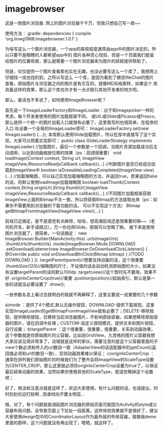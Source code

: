 # imagebrowser

这是一款图片浏览器.
网上的图片浏览器千千万，但我只想自己写一款~~

使用方法：
gradle:
dependencies {
    compile 'org.linwg1988:imagebrowser:1.0.1'
}

为啥写这么一个图片浏览器，一个app的美观程度通常由app中的图片决定的，所以只要不是眼瞎的人都希望app中的
图片各种赏心悦目，但是一个页面我们能留给图片的位置有限，那么就需要一个图片浏览器来为图片的妖娆提供帮助了。

但是，仅仅提供一个图片查看那也实在无趣，也没必要写这么一个库了，我想网上仔细找一找也找的到，之所以写这么
一个库，是因为看到了微信WeChat的图片查看，原始图片与浏览器之间的图片是有交互的，就像MD风格那样，如果这个
库具备这样的效果，那么这个库也许才有一点点吸引其他开发者的地方吧。

那么，废话也不多说了，如何使用ImageBrowser呢？

首先说一下ImageLoaderFactory和IImageLoader：出于和imagepicker一样的考虑，每个开发者使用的图片加载框架不同，
或UIL或Glide或Picasso或Fresco,那么提供一个统一的图片加载入口就很有必要了，这里我写的也很简单，在程序的入口
处设置一个全局的IImageLoader即可：
ImageLoaderFactory.set(new IImageLoader() {...});
本库默认使用Glide加载图片，所以在库中直接写了这个实现，大家可以照着实现即可：
public class GlideLoaderStrategy implements IImageLoader{
    //加载图片，最后一个参数是一个回调，当图片资源加载成功后主动调用，以达到动画缩放位移的效果（ps：回调很重要）
    void loadImage(Context context, String url, ImageView imageView,IResourceReadyCallback callback){...}
    //判断图片是否已经成功加载到ImageView中
    boolean isDrawableLoadingCompleted(ImageView view){...}
    //加载缩略图，可以自己实现加载缩略图的方法，并返回true，若果返回false的话，将默认使用loadImage加载缩略图
    boolean loadThumb(Context context,String originUrl,String thumbUrl,ImageView imageView,IResourceReadyCallback callback){...}
    //不同图片加载框架获取ImageView上面的Bitmap不太一致，所以将获取Bitmap的方法提取出来（ps：如果你不需要用到浏览器的下载功能的话，
    可以不实现这个方法）
    Bitmap getBitmapFromImageView(ImageView view){...}
}

前戏已近搞定，是不是感觉有点麻烦，哈哈，想高潮前戏还是很重要的嘛~~（老司机开车，新手请跳过），万一你也用Glide，那就可以忽略了嘛。
接下来是使用图片浏览器了，很简单，一句话搞定：
new ImageBrowser.Builder(MainActivity.this)
                  .urls(imageUrls)
                  .thumbUrls(thumbUrls)
                  .mode(ImageBrowser.Mode.DOWNLOAD)
                  .setDownloadListener(new ImageBrowser.OnDownloadClickListener() {
                      @Override
                      public void onDownloadBtnClick(Bitmap bitmap) {
                          //TODO DOWNLOAD
                      }
                   })
                   .targetParent(parent)//想要支持动画的话，这个很重要
                   .thumbSize(120)//缩略图的尺寸，不设值的话会自动检测原始图的大小，如果没有设置targetParent的话则默认100dp
                   .target(view)//这个暂时先不要用，效果不好
                   .originIsCenterCrop(true)//重要
                   .position(position)//起始索引，默认是第一张的话就没必要设置了
                   .show();

一些参数名言上看过去就明白的我就不再解释了，这里主要说一说重要的几个参数

a)mode ：提供了4个模式,默认无操作按钮，DOWNLOAD-提供下载按钮，这里实现IImageLoader的getBitmapFromImageView就有必要了；DELETE-移除按钮，提供移除按钮，仅移除当前浏览器图片，不影响原始容器，如果想移除原始容器的图片，请在回调中处理；CUSTOM-自定义按钮模式，提供文本和图片按钮，自行设置；
b)targetParent ：这个很重要，很重要，很重要，关系到动画效果，这个参数就是你原始图片的父容器，比如说GridView，九宫格的图片父容器我想大家应该见得非常多了，没错就是这样的家伙，需要注意的是这个父容器里面的子view个数必须和传入的url数目一致（AdapterView的话适配器中的getCount()返回值必须和url的数目一致），否则动画效果难以保证；
c)originIsCenterCrop ：通常在排列我们原始图片的时候我们为了整齐会将ImageView的ScaleType设置为CENTER_CROP，那么这里就必须将originIsCenterCrop设置为true了，以保证最后结束动画的效果，当然如果你使用其他的ScaleType，就请忽略掉这个设置吧；

好了，用法和注意点就是这样了，欢迎大家使用，有什么问题的话，也请提出，时时刻刻欢迎打脸啊...受虐倾向不要太明显...


哦，对了，有个问题就是调起图片浏览器的原始页面可能因为Activity的style或父容器布局问题，会导致页面上下拉扯一段距离，这样体验效果就不是很好了，建议大家使用design包中的CoordinatorLayout作为最外层的布局容器，就像我demo里面的那样，这个问题就没有再出现了，嗯嗯，就这样了。





